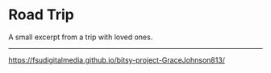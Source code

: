 # Road Trip

A small excerpt from a trip with loved ones.

---
 https://fsudigitalmedia.github.io/bitsy-project-GraceJohnson813/

